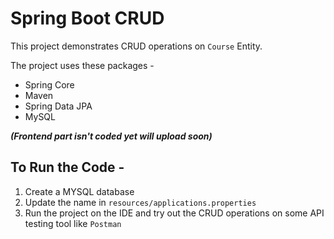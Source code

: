 # Spring Boot CRUD
This project demonstrates CRUD operations on `Course` Entity.

The project uses these packages - 
- Spring Core
- Maven
- Spring Data JPA
- MySQL

***(Frontend part isn't coded yet will upload soon)***

## To Run the Code - 
1. Create a MYSQL database 
2. Update the name in `resources/applications.properties` 
3. Run the project on the IDE and try out the CRUD operations on some API testing tool like `Postman`
